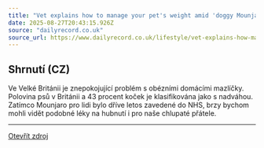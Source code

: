 ```yaml
---
title: "Vet explains how to manage your pet's weight amid 'doggy Mounjaro' plans"
date: 2025-08-27T20:43:15.926Z
source: "dailyrecord.co.uk"
source_url: https://www.dailyrecord.co.uk/lifestyle/vet-explains-how-manage-your-35802378
---
```


## Shrnutí (CZ)
Ve Velké Británii je znepokojující problém s obézními domácími mazlíčky. Polovina psů v Británii a 43 procent koček je klasifikována jako s nadváhou. Zatímco Mounjaro pro lidi bylo dříve letos zavedené do NHS, brzy bychom mohli vidět podobné léky na hubnutí i pro naše chlupaté přátele.

---

[Otevřít zdroj](https://www.dailyrecord.co.uk/lifestyle/vet-explains-how-manage-your-35802378)
